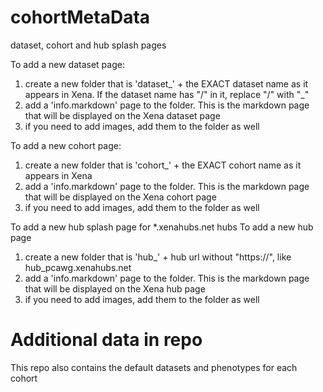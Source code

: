 # cohortMetaData
dataset, cohort and hub splash pages

To add a new dataset page:
1. create a new folder that is 'dataset_' + the EXACT dataset name as it appears in Xena. If the dataset name has "/" in it, replace "/" with "_" 
2. add a 'info.markdown' page to the folder. This is the markdown page that will be displayed on the Xena dataset page
3. if you need to add images, add them to the folder as well

To add a new cohort page:
1. create a new folder that is 'cohort_' + the EXACT cohort name as it appears in Xena
2. add a 'info.markdown' page to the folder. This is the markdown page that will be displayed on the Xena cohort page
3. if you need to add images, add them to the folder as well

To add a new hub splash page for *.xenahubs.net hubs
To add a new hub page
1. create a new folder that is 'hub_' + hub url without "https://", like hub_pcawg.xenahubs.net 
2. add a 'info.markdown' page to the folder. This is the markdown page that will be displayed on the Xena hub page
3. if you need to add images, add them to the folder as well


# Additional data in repo
This repo also contains the default datasets and phenotypes for each cohort
